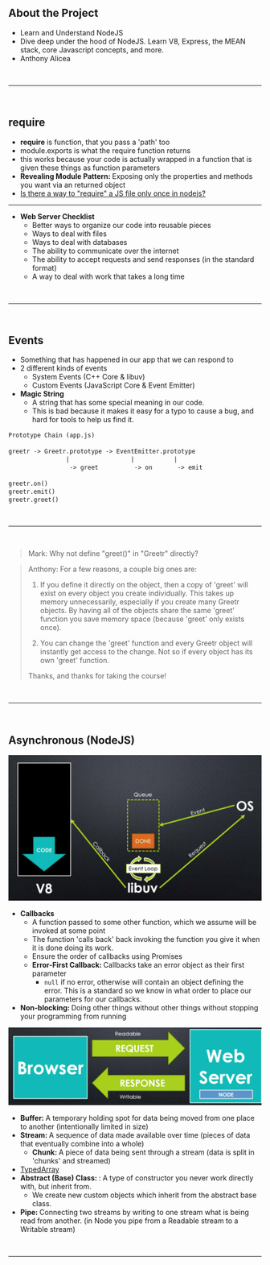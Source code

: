 ## About the Project

- Learn and Understand NodeJS
- Dive deep under the hood of NodeJS. Learn V8, Express, the MEAN stack, core Javascript concepts, and more.
- Anthony Alicea

&nbsp;

---

&nbsp;

## require

- <b>require</b> is function, that you pass a 'path' too
- module.exports is what the require function returns
- this works because your code is actually wrapped in a function that is given these things as function parameters
- <b>Revealing Module Pattern: </b>Exposing only the properties and methods you want via an returned object
- [Is there a way to "require" a JS file only once in nodejs?](https://stackoverflow.com/questions/8958097/is-there-a-way-to-require-a-js-file-only-once-in-nodejs)

---

- <b>Web Server Checklist</b>
  - Better ways to organize our code into reusable pieces
  - Ways to deal with files
  - Ways to deal with databases
  - The ability to communicate over the internet
  - The ability to accept requests and send responses (in the standard format)
  - A way to deal with work that takes a long time

&nbsp;

---

&nbsp;

## Events

- Something that has happened in our app that we can respond to
- 2 different kinds of events
  - System Events (C++ Core & libuv)
  - Custom Events (JavaScript Core & Event Emitter)
- <b>Magic String</b>
  - A string that has some special meaning in our code.
  - This is bad because it makes it easy for a typo to cause a bug, and hard for tools to help us find it.

```
Prototype Chain (app.js)

greetr -> Greetr.prototype -> EventEmitter.prototype
                |                 |           |
                 -> greet          -> on       -> emit

greetr.on()
greetr.emit()
greetr.greet()
```

&nbsp;

---

&nbsp;

> Mark: Why not define "greet()" in "Greetr" directly?

> Anthony: For a few reasons, a couple big ones are:
>
> 1. If you define it directly on the object, then a copy of 'greet' will exist on every object you create individually. This takes up memory unnecessarily, especially if you create many Greetr objects. By having all of the objects share the same 'greet' function you save memory space (because 'greet' only exists once).
>
> 2. You can change the 'greet' function and every Greetr object will instantly get access to the change. Not so if every object has its own 'greet' function.
>
> Thanks, and thanks for taking the course!

&nbsp;

---

&nbsp;

## Asynchronous (NodeJS)

![v8-libuv-event-loop](./diagrams/v8-libuv-event-loop.png)

- <b>Callbacks</b>
  - A function passed to some other function, which we assume will be invoked at some point
  - The function 'calls back' back invoking the function you give it when it is done doing its work.
  - Ensure the order of callbacks using Promises
  - <b>Error-First Callback: </b>Callbacks take an error object as their first parameter
    - <code>null</code> if no error, otherwise will contain an object defining the error. This is a standard so we know in what order to place our parameters for our callbacks.
- <b>Non-blocking: </b>Doing other things without other things without stopping your programming from running

![req-res](./diagrams/req-res.png)

- <b>Buffer: </b>A temporary holding spot for data being moved from one place to another (intentionally limited in size)
- <b>Stream: </b>A sequence of data made available over time (pieces of data that eventually combine into a whole)
  - <b>Chunk: </b> A piece of data being sent through a stream (data is split in 'chunks' and streamed)
- [TypedArray](https://developer.mozilla.org/en-US/docs/Web/JavaScript/Reference/Global_Objects/TypedArray)
- <b>Abstract (Base) Class: </b>: A type of constructor you never work directly with, but inherit from.
  - We create new custom objects which inherit from the abstract base class.
- <b>Pipe: </b> Connecting two streams by writing to one stream what is being read from another. (in Node you pipe from a Readable stream to a Writable stream)

&nbsp;

---

&nbsp;
